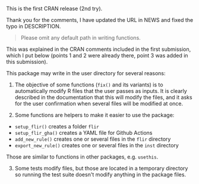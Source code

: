 This is the first CRAN release (2nd try).

Thank you for the comments, I have updated the URL in NEWS and fixed the typo 
in DESCRIPTION.

> Please omit any default path in writing functions.

This was explained in the CRAN comments included in the first submission, which
I put below (points 1 and 2 were already there, point 3 was added in this 
submission).

This package may write in the user directory for several reasons:

1. The objective of some functions (`fix()` and its variants) is to
   automatically modify R files that the user passes as inputs. It is clearly
   described in the documentation that this will modify the files, and it asks
   for the user confirmation when several files will be modified at once.

2. Some functions are helpers to make it easier to use the package:
  - `setup_flir()` creates a folder `flir`
  - `setup_flir_gha()` creates a YAML file for Github Actions
  - `add_new_rule()` creates one or several files in the `flir` directory
  - `export_new_rule()` creates one or several files in the `inst` directory

  Those are similar to functions in other packages, e.g. `usethis`.
  
3. Some tests modify files, but those are located in a temporary directory so
   running the test suite doesn't modify anything in the package files.
